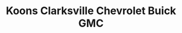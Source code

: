 ---
title: "Koons Clarksville Chevrolet Buick GMC"
url: /clarksville/koons-clarksville-chevrolet-buick-gmc/
shop: Autohaus
---